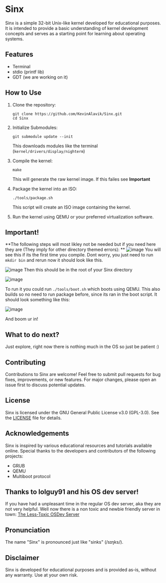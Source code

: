 # Sinx

Sinx is a simple 32-bit Unix-like kernel developed for educational purposes. It is intended to provide a basic understanding of kernel development concepts and serves as a starting point for learning about operating systems.

## Features
- Terminal
- stdio (printf lib)
- GDT (we are working on it)

## How to Use

1. Clone the repository:

    ```
    git clone https://github.com/KevinAlavik/Sinx.git
    cd Sinx
    ```

2. Initialize Submodules:
   ```
   git submodule update --init
   ```
   
   This downloads modules like the terminal (`kernel/drivers/display/nighterm`)

3. Compile the kernel:

    ```
    make
    ```

    This will generate the raw kernel image. If this failes see **Important**

4. Package the kernel into an ISO:

    ```
    ./tools/package.sh
    ```

    This script will create an ISO image containing the kernel.

5. Run the kernel using QEMU or your preferred virtualization software.

## Important!
**The following steps will most likley not be needed but if you need here they are (They imply for other directory themed errors): **
![image](https://github.com/KevinAlavik/Sinx/assets/95900603/213220c4-68a2-47a0-9ded-b6af6731d0ee)
You will see this if its the first time you compile. Dont worry, you just need to run `mkdir bin` and rerun now it should look like this. 

![image](https://github.com/KevinAlavik/Sinx/assets/95900603/af501e5e-a122-45a3-b45b-a37f00ee9300)
Then this should be in the root of your Sinx directory

![image](https://github.com/KevinAlavik/Sinx/assets/95900603/d7e5a63b-2b3e-4126-a306-fa50923b76e4)

To run it you could run `./tools/boot.sh` which boots using QEMU. This also builds so no need to run package before, since its ran in the boot script.
It should look something like this:

![image](https://github.com/KevinAlavik/Sinx/assets/95900603/62edb681-49d9-4bcc-acb3-aae04d44db00)

And boom ur in!

## What to do next?
Just explore, right now there is nothing much in the OS so just be patient :)

## Contributing

Contributions to Sinx are welcome! Feel free to submit pull requests for bug fixes, improvements, or new features. For major changes, please open an issue first to discuss potential updates.

## License

Sinx is licensed under the GNU General Public License v3.0 (GPL-3.0). See the [LICENSE](LICENSE) file for details.

## Acknowledgements

Sinx is inspired by various educational resources and tutorials available online. Special thanks to the developers and contributors of the following projects:

- GRUB
- QEMU
- Multiboot protocol

## Thanks to lolguy91 and his OS dev server!
If you have had a unpleasant time in the regular OS dev server, aka they are not very helpful. Well now there is a non toxic and newbie friendly server in town: [The Less-Toxic OSDev Server](https://discord.gg/RgPdpDBDTM)

## Pronunciation

The name "Sinx" is pronounced just like "sinks" (/sɪŋks/).

## Disclaimer

Sinx is developed for educational purposes and is provided as-is, without any warranty. Use at your own risk.

